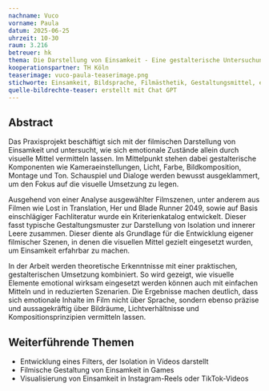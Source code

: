```yaml
---
nachname: Vuco
vorname: Paula
datum: 2025-06-25
uhrzeit: 10-30
raum: 3.216 
betreuer: hk
thema: Die Darstellung von Einsamkeit - Eine gestalterische Untersuchung bildsprachlicher Mittel
kooperationspartner: TH Köln
teaserimage: vuco-paula-teaserimage.png
stichworte: Einsamkeit, Bildsprache, Filmästhetik, Gestaltungsmittel, emotionale Wirkung 
quelle-bildrechte-teaser: erstellt mit Chat GPT
---
```


## Abstract
Das Praxisprojekt beschäftigt sich mit der filmischen Darstellung von Einsamkeit und untersucht, wie sich emotionale Zustände allein durch visuelle Mittel vermitteln lassen. Im Mittelpunkt stehen dabei gestalterische Komponenten wie Kameraeinstellungen, Licht, Farbe, Bildkomposition, Montage und Ton. Schauspiel und Dialoge werden bewusst ausgeklammert, um den Fokus auf die visuelle Umsetzung zu legen.

Ausgehend von einer Analyse ausgewählter Filmszenen, unter anderem aus Filmen wie Lost in Translation, Her und Blade Runner 2049, sowie auf Basis einschlägiger Fachliteratur wurde ein Kriterienkatalog entwickelt. Dieser fasst typische Gestaltungsmuster zur Darstellung von Isolation und innerer Leere zusammen. Dieser diente als Grundlage für die Entwicklung eigener filmischer Szenen, in denen die visuellen Mittel gezielt eingesetzt wurden, um Einsamkeit erfahrbar zu machen.

In der Arbeit werden theoretische Erkenntnisse mit einer praktischen, gestalterischen Umsetzung kombiniert. So wird gezeigt, wie visuelle Elemente emotional wirksam eingesetzt werden können auch mit einfachen Mitteln und in reduzierten Szenarien. Die Ergebnisse machen deutlich, dass sich emotionale Inhalte im Film nicht über Sprache, sondern ebenso präzise und aussagekräftig über Bildräume, Lichtverhältnisse und Kompositionsprinzipien vermitteln lassen.



## Weiterführende Themen
* Entwicklung eines Filters, der Isolation in Videos darstellt
* Filmische Gestaltung von Einsamkeit in Games
* Visualisierung von Einsamkeit in Instagram-Reels oder TikTok-Videos

